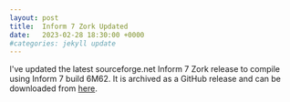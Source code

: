 ```yaml
---
layout: post
title:  Inform 7 Zork Updated
date:   2023-02-28 18:30:00 +0000
#categories: jekyll update
---
```


I've updated the latest sourceforge.net Inform 7 Zork release to compile using Inform 7 build 6M62. It is archived as a GitHub release and can be downloaded from [here](https://github.com/I7-Examples/Zork/releases/tag/r4-s230228-6M62).
